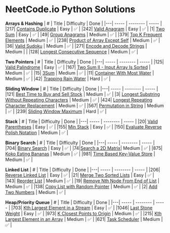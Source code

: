 # NeetCode.io Python Solutions

**Arrays & Hashing**
| # | Title | Difficulty | Done |
|---| ----- | -------- | ----- |
|217| [Contains Duplicate](https://leetcode.com/problems/contains-duplicate/) | Easy | ✅ |
|242| [Valid Anagram](https://leetcode.com/problems/valid-anagram/) | Easy | ✅ |
|1| [Two Sum](https://leetcode.com/problems/two-sum/) | Easy | ✅ |
|49| [Group Anagrams](https://leetcode.com/problems/group-anagrams/) | Medium | ✅ |
|379| [Top K Frequent Elements](https://leetcode.com/problems/top-k-frequent-elements/) | Medium | ✅ |
|238| [Product of Array Except Self](https://leetcode.com/problems/product-of-array-except-self/) | Medium | ✅ |
|36| [Valid Sudoku](https://leetcode.com/problems/valid-sudoku/) | Medium | ✅ |
|271| [Encode and Decode Strings](https://leetcode.com/problems/encode-and-decode-strings/) | Medium | |
|128| [Longest Consecutive Sequence](https://leetcode.com/problems/longest-consecutive-sequence/) | Medium | ✅ |

**Two Pointers**
| # | Title | Difficulty | Done |
|---| ----- | -------- | ----- |
|125| [Valid Palindrome](https://leetcode.com/problems/valid-palindrome/) | Easy | ✅ |
|167| [Two Sum II - Input Array Is Sorted](https://leetcode.com/problems/two-sum-ii-input-array-is-sorted/) | Medium | ✅ |
|15| [3Sum](https://leetcode.com/problems/3sum/) | Medium | ✅ |
|11| [Container With Most Water](https://leetcode.com/problems/container-with-most-water/) | Medium | ✅ |
|42| [Trapping Rain Water](https://leetcode.com/problems/trapping-rain-water/) | Hard | ✅ |

**Sliding Window**
| # | Title | Difficulty | Done |
|---| ----- | -------- | ----- |
|121| [Best Time to Buy and Sell Stock](https://leetcode.com/problems/best-time-to-buy-and-sell-stock/) | Medium | ✅ |
|3| [Longest Substring Without Repeating Characters](https://leetcode.com/problems/longest-substring-without-repeating-characters/) | Medium | ✅ |
|424| [Longest Repeating Character Replacement](https://leetcode.com/problems/longest-repeating-character-replacement/) | Medium | ✅ |
|567| [Permutation in String](https://leetcode.com/problems/permutation-in-string/) | Medium | ✅ |
|239| [Sliding Window Maximum](https://leetcode.com/problems/sliding-window-maximum/) | Hard | ✅ |

**Stack**
| # | Title | Difficulty | Done |
|---| ----- | -------- | ----- |
|20| [Valid Parentheses](https://leetcode.com/problems/valid-parentheses/) | Easy | ✅ |
|155| [Min Stack](https://leetcode.com/problems/min-stack/) | Easy | ✅ |
|150| [Evaluate Reverse Polish Notation](https://leetcode.com/problems/evaluate-reverse-polish-notation/) | Medium | ✅ |

**Binary Search**
| # | Title | Difficulty | Done |
|---| ----- | -------- | ----- |
|704| [Binary Search](https://leetcode.com/problems/binary-search/) | Easy | ✅ |
|74|[Search a 2D Matrix](https://leetcode.com/problems/search-a-2d-matrix/)| Medium | ✅ |
|875| [Koko Eating Bananas](https://leetcode.com/problems/koko-eating-bananas/) | Medium | ✅ |
|981| [Time Based Key-Value Store]() | Medium | ✅ |

**Linked List**
| # | Title | Difficulty | Done |
|---| ----- | -------- | ----- |
|206| [Reverse Linked List](https://leetcode.com/problems/reverse-linked-list/) | Easy | ✅ |
|21| [Merge Two Sorted Lists](https://leetcode.com/problems/merge-two-sorted-lists/) | Easy | ✅ |
|143| [Reorder List](https://leetcode.com/problems/reorder-list/) | Medium | ✅ |
|19| [Remove Nth Node From End of List](https://leetcode.com/problems/remove-nth-node-from-end-of-list/) | Medium | ✅ |
|138| [Copy List with Random Pointer](https://leetcode.com/problems/copy-list-with-random-pointer/) | Medium | ✅ |
|2| [Add Two Numbers](https://leetcode.com/problems/add-two-numbers/) | Medium | ✅ |

**Heap/Priority Queue**
| # | Title | Difficulty | Done |
|---| ----- | -------- | ----- |
|703| [Kth Largest Element in a Stream](https://leetcode.com/problems/kth-largest-element-in-a-stream/) | Easy | ✅ |
|1046| [Last Stone Weight](https://leetcode.com/problems/last-stone-weight/) | Easy | ✅ |
|973| [K Closest Points to Origin](https://leetcode.com/problems/k-closest-points-to-origin/) | Medium | ✅ |
|215| [Kth Largest Element in an Array](https://leetcode.com/problems/kth-largest-element-in-an-array/) | Medium | ✅ |
|621| [Task Scheduler](https://leetcode.com/problems/task-scheduler/) | Medium | ✅ |
